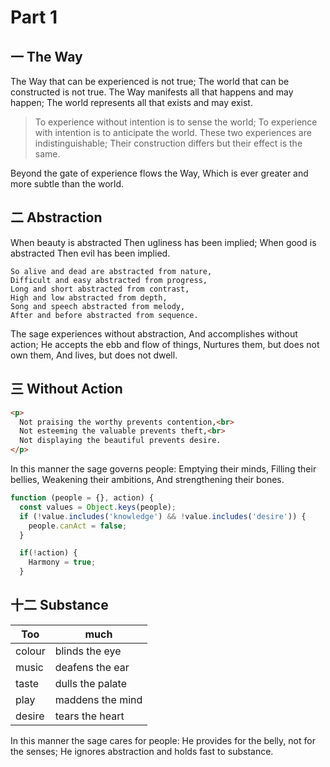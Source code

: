 # Part 1

## 一 The Way

The Way that can be experienced is not true;
The world that can be constructed is not true.
The Way manifests all that happens and may happen;
The world represents all that exists and may exist.

> To experience without intention is to sense the world;
> To experience with intention is to anticipate the world.
> These two experiences are indistinguishable;
> Their construction differs but their effect is the same.

Beyond the gate of experience flows the Way,
Which is ever greater and more subtle than the world.

## 二 Abstraction

When beauty is abstracted
Then ugliness has been implied;
When good is abstracted
Then evil has been implied.

```text
So alive and dead are abstracted from nature,
Difficult and easy abstracted from progress,
Long and short abstracted from contrast,
High and low abstracted from depth,
Song and speech abstracted from melody,
After and before abstracted from sequence.
```

The sage experiences without abstraction,
And accomplishes without action;
He accepts the ebb and flow of things,
Nurtures them, but does not own them,
And lives, but does not dwell.

## 三 Without Action

```html
<p>
  Not praising the worthy prevents contention,<br>
  Not esteeming the valuable prevents theft,<br>
  Not displaying the beautiful prevents desire.
</p>
```

In this manner the sage governs people:
Emptying their minds,
Filling their bellies,
Weakening their ambitions,
And strengthening their bones.

```javascript
function (people = {}, action) {
  const values = Object.keys(people);
  if (!value.includes('knowledge') && !value.includes('desire')) {
    people.canAct = false;
  }

  if(!action) {
    Harmony = true;
  }
```

## 十二 Substance

Too    | much
-------|------
colour | blinds the eye
music  | deafens the ear
taste  | dulls the palate
play   | maddens the mind
desire | tears the heart

In this manner the sage cares for people:
He provides for the belly, not for the senses;
He ignores abstraction and holds fast to substance.
